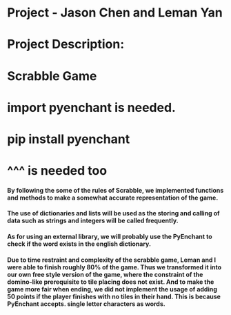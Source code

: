 # Project - Jason Chen and Leman Yan
# Project Description:
# Scrabble Game 
# import pyenchant is needed.
# pip install pyenchant 
# ^^^ is needed too
#### By following the some of the rules of Scrabble, we implemented functions and methods to make a somewhat accurate representation of the game.
#### The use of dictionaries and lists will be used as the storing and calling of data such as strings and integers will be called frequently.
#### As for using an external library, we will probably use the PyEnchant to check if the word exists in the english dictionary. 


#### Due to time restraint and complexity of the scrabble game, Leman and I were able to finish roughly 80% of the game. Thus we transformed it into our own free style version of the game, where the constraint of the domino-like prerequisite to tile placing does not exist. And to make the game more fair when ending, we did not implement the usage of adding 50 points if the player finishes with no tiles in their hand. This is because PyEnchant accepts. single letter characters as words.

